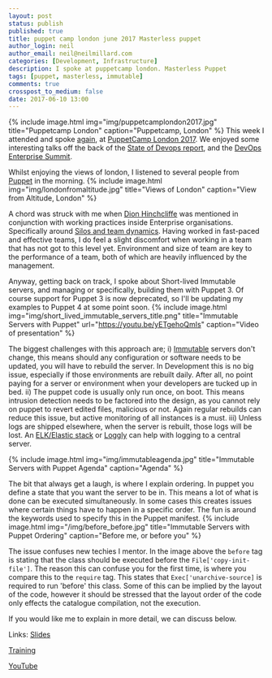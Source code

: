 ```yaml
---
layout: post
status: publish
published: true
title: puppet camp london june 2017 Masterless puppet
author_login: neil
author_email: neil@neilmillard.com
categories: [Development, Infrastructure]
description: I spoke at puppetcamp london. Masterless Puppet
tags: [puppet, masterless, immutable]
comments: true
crosspost_to_medium: false
date: 2017-06-10 13:00
---
```

{% include image.html
      img="img/puppetcamplondon2017.jpg"
      title="Puppetcamp London"
      caption="Puppetcamp, London" %}
This week I attended and spoke [again](/2016/11/09/puppet-camp-fall-autumn-london-2016.html), at [PuppetCamp London 2017](https://puppet.com/community/events/camp/two-part-puppet-camp-london).
We enjoyed some interesting talks off the back of the [State of Devops report](https://puppet.com/resources/whitepaper/state-of-devops-report), and the [DevOps Enterprise Summit](https://events.itrevolution.com/eur/).

Whilst enjoying the views of london, I listened to several people from [Puppet](https://puppet.com/) in the morning.
{% include image.html
      img="img/londonfromaltitude.jpg"
      title="Views of London"
      caption="View from Altitude, London" %}

A chord was struck with me when [Dion Hinchcliffe](https://dionhinchcliffe.com/) was mentioned in conjunction with working practices inside Enterprise organisations.
 Specifically around [Silos and team dynamics](https://www.zdnet.com/article/the-shift-from-app-silos-to-digital-workplace-as-platform/). Having worked in fast-paced and effective teams, I do feel a slight discomfort when working in a team that has not got to this level yet.
Environment and size of team are key to the performance of a team, both of which are heavily influenced by the management.

Anyway, getting back on track, I spoke about Short-lived Immutable servers, and managing or specifically, building them with Puppet 3.
Of course support for Puppet 3 is now deprecated, so I'll be updating my examples to Puppet 4 at some point soon.
{% include image.html
      img="img/short_lived_immutable_servers_title.png"
      title="Immutable Servers with Puppet"
      url="https://youtu.be/yETgehoQmIs"
      caption="Video of presentation" %}

The biggest challenges with this approach are;
i) [Immutable](/tags/#immutable) servers don't change, this means should any configuration or software needs to be updated, you will have to rebuild the server.
In Development this is no big issue, especially if those environments are rebuilt daily. After all, no point paying for a server or environment when your developers are tucked up in bed.
ii) The puppet code is usually only run once, on boot. This means intrusion detection needs to be factored into the design, as you cannot rely on puppet to revert edited files, malicious or not.
Again regular rebuilds can reduce this issue, but active monitoring of all instances is a must.
iii) Unless logs are shipped elsewhere, when the server is rebuilt, those logs will be lost.
An [ELK/Elastic stack](https://www.elastic.co/webinars/introduction-elk-stack) or [Loggly](https://www.loggly.com/) can help with logging to a central server.

{% include image.html
      img="img/immutableagenda.jpg"
      title="Immutable Servers with Puppet Agenda"
      caption="Agenda" %}

The bit that always get a laugh, is where I explain ordering. In puppet you define a state that you want the server to be in.
This means a lot of what is done can be executed simultaneously. In some cases this creates issues where certain things have to happen in a specific order.
The fun is around the keywords used to specify this in the Puppet manifest.
{% include image.html
      img="/img/before_before.jpg"
      title="Immutable Servers with Puppet Ordering"
      caption="Before me, or before you" %}

The issue confuses new techies I mentor. In the image above the ```before``` tag is stating that the class should be executed before the ```File['copy-init-file']```.
The reason this can confuse you for the first time, is where you compare this to the ```require``` tag. This states that ```Exec['unarchive-source]``` is required to run 'before' this class.
Some of this can be implied by the layout of the code, however it should be stressed that the layout order of the code only effects the catalogue compilation, not the execution.

If you would like me to explain in more detail, we can discuss below.

Links:
[Slides](https://www.slideshare.net/neilmillard/short-lived-immutable-servers-with-masterless-puppet)

[Training](https://devops.neilmillard.com)

[YouTube](https://youtu.be/yETgehoQmIs)
